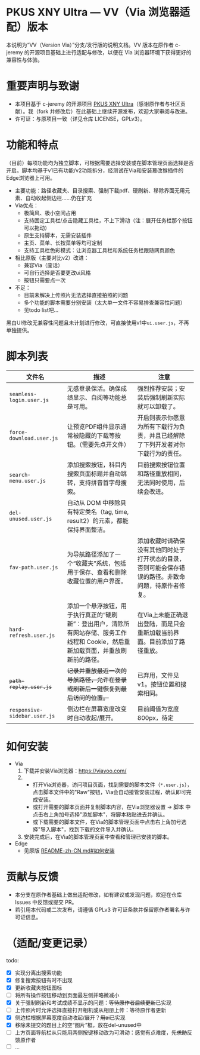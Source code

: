 # PKUS XNY Ultra — VV（Via 浏览器适配）版本

本说明为“VV（Version Via）”分支/发行版的说明文档。VV 版本在原作者 c-jeremy 的开源项目基础上进行适配与修改，以便在 Via 浏览器环境下获得更好的兼容性与体验。

# 重要声明与致谢
- 本项目基于 c-jeremy 的开源项目 [PKUS XNY Ultra](https://github.com/c-jeremy/pkus-xny-ultra)（感谢原作者与社区贡献）。我（fork 并修改后）在此基础上继续开源发布，欢迎大家审阅与改进。
- 许可证：与原项目一致（详见仓库 LICENSE，GPLv3）。

# 功能和特点
（目前）每项功能均为独立脚本，可根据需要选择安装或在脚本管理页面选择是否开启。脚本均基于v1已有功能/v2功能拆分，经测试在Via和安装篡改猴插件的Edge浏览器上可用。

- 主要功能：路径收藏夹、目录搜索、强制下载pdf、硬刷新、移除界面无用元素、自动收起侧边栏......仍在扩充
- Via优点：
  - 极简风、极小空间占用
  - 支持固定工具栏/点击隐藏工具栏，不上下滑动（注：展开任务栏那个按钮可以拖动）
  - 原生支持脚本，无需安装插件
  - 主页、菜单、长按菜单等均可定制
  - 支持工具栏色彩模式：让浏览器工具栏和系统任务栏跟随网页颜色
- 相比原版（主要对比v2）改进：
  - 兼容Via（废话）
  - 可自行选择是否要更改ui风格
  - 按钮只需要点一次
- 不足：
  - 目前未解决上传照片无法选择直接拍照的问题 
  - 多个功能的脚本需要分别安装（太大单一文件不容易排查兼容性问题）
  - 见todo list吧...


黑白UI修改无兼容性问题且未计划进行修改，可直接使用v1中`ui.user.js`，不再单独提供。

# 脚本列表

| 文件名                          | 描述                                                                     | 注意                                                 |
|------------------------------|------------------------------------------------------------------------|----------------------------------------------------|
| `seamless-login.user.js`     | 无感登录保活。确保成绩显示、自阅等功能总是可用。                                               | 强烈推荐安装；安装后强制刷新实际就可以卸载了。                            |
| `force-download.user.js`     | 让预览PDF组件显示通常被隐藏的下载等按钮。（需要先点开文件）                                        | 开启则表示你愿意为所有下载行为负责，并且已经解除了下列开发者对你下载行为的责任。           |
| `search-menu.user.js`        | 添加搜索按钮，科目内搜索页面标题并自动跳转，支持拼音首字母搜索。                                       | 目前搜索按钮位置和路径重放相同，无法同时使用，后续会改进。                      |
| `del-unused.user.js`         | 自动从 DOM 中移除具有特定类名（tag, time, result2）的元素，都能保持界面整洁。                     |                                                    |
| `fav-path.user.js`           | 为导航路径添加了一个“收藏夹”系统，包括用于保存、查看和删除收藏位置的用户界面。                               | 添加收藏时请确保没有其他同时处于打开状态的目录，否则可能会保存错误的路径。非致命问题，待原作者修复。 |
| `hard-refresh.user.js`       | 添加一个悬浮按钮，用于执行真正的“硬刷新”：登出用户，清除所有网站存储、服务工作线程和 Cookie，然后重新加载页面，并重放刷新前的路径。 | 在Via上未能正确退出登陆，而是只会重新加载当前界面。目前添加了路径重放。              |
| ~~`path-replay.user.js`~~    | ~~记录并重放最近一次的导航路径，允许在登录或刷新后一键恢复到最后访问的位置。~~                              | 已弃用，文件见v1。按钮位置和搜索相同。                               |
| `responsive-sidebar.user.js` | 侧边栏在屏幕宽度改变时自动收起/展开。                                                    | 目前阈值为宽度800px，待定                                    |

# 如何安装
- Via
  1. 下载并安装Via浏览器：https://viayoo.com/
  2. - 打开Via浏览器，访问项目页面，找到需要的脚本文件（`*.user.js`），点击脚本文件中的"Raw"按钮，Via会自动接管安装过程，确认即可完成安装。
     - 或打开需要的脚本页面并复制脚本内容，在Via浏览器设置 -> 脚本 中点击右上角加号选择"添加脚本"，将脚本粘贴进去并确认。
     - 或下载需要的脚本文件，在Via的脚本管理页面中点击右上角加号选择"导入脚本"，找到下载的文件导入并确认。
  3. 安装完成后，在Via的脚本管理页面中查看和管理已安装的脚本。
- Edge
  - 见原版 [README-zh-CN.md#如何安装](/README-zh-CN.md#如何安装)  

# 贡献与反馈
- 本分支在原作者基础上做出适配修改，如有建议或发现问题，欢迎在仓库 Issues 中反馈或提交 PR。
- 若引用本代码或二次发布，请遵循 GPLv3 许可证条款并保留原作者署名与许可证信息。

# （适配/变更记录）
todo:
- [x] 实现分离出搜索功能
- [x] 修复搜索按钮有时不出现
- [x] 更新收藏夹按钮图标
- [ ] 将所有操作按钮移动到页面最左侧并略微减小
- [x] 关于强制刷新和考试成绩不显示的问题：~~等待原作者后续更新~~已实现
- [ ] 上传照片时允许选择直接打开相机或从相册上传：等待原作者更新
- [x] 侧边栏根据屏幕宽度自动收起/展开？~~用ai~~已实现
- [x] 移除未提交的题目上的空“图片”框，放在del-unused中
- [ ] 上方页面导航栏从只能用两侧按键移动改为可滑动：感觉有点难度，先~~求助~~反馈原作者
- [ ] ...
